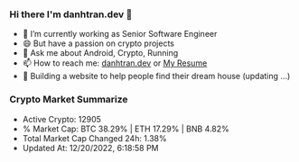 ### Hi there I'm danhtran.dev 👋

- 🔭 I’m currently working as Senior Software Engineer
- 😄 But have a passion on crypto projects
- 💬 Ask me about Android, Crypto, Running 
- 📫 How to reach me: <a href="https://danhtran.dev" target="_blank">danhtran.dev</a> or <a href="Dan-Resume.pdf" target="_blank">My Resume</a>
- 🌱 Building a website to help people find their dream house (updating ...)

### Crypto Market Summarize
- Active Crypto: 12905
- % Market Cap: BTC 38.29% | ETH 17.29% | BNB 4.82%
- Total Market Cap Changed 24h: 1.38%
- Updated At: 12/20/2022, 6:18:58 PM
